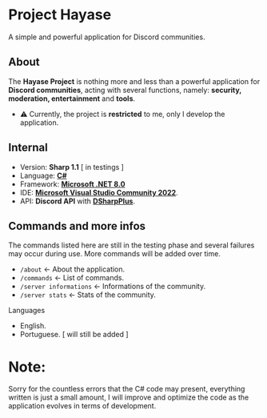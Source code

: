 # Project Hayase
A simple and powerful application for Discord communities.

## About
The **Hayase Project** is nothing more and less than a powerful application for **Discord communities**, acting with several functions, namely: **security, moderation, entertainment** and **tools**.
- ⚠️ Currently, the project is **restricted** to me, only I develop the application.

## Internal
- Version: **Sharp 1.1** [ in testings ]
- Language: **[C#](https://learn.microsoft.com/dotnet/csharp/)**
- Framework: **[Microsoft .NET 8.0](https://dotnet.microsoft.com/download/dotnet/8.0)**
- IDE: **[Microsoft Visual Studio Community 2022](https://visualstudio.microsoft.com/vs/community/)**.
- API: **Discord API** with **[DSharpPlus](https://dsharpplus.github.io/DSharpPlus/)**.

## Commands and more infos
The commands listed here are still in the testing phase and several failures may occur during use.
More commands will be added over time.

- `/about` <- About the application.
- `/commands` <- List of commands.
- `/server informations` <- Informations of the community.
- `/server stats` <- Stats of the community.

Languages

- English.
- Portuguese. [ will still be added ]



# Note:
Sorry for the countless errors that the C# code may present, everything written is just a small amount, I will improve and optimize the code as the application evolves in terms of development.
